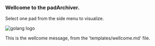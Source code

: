 ### Wellcome to the padArchiver.
Select one pad from the side menu to visualize.

![golang logo](https://seeklogo.com/images/G/go-logo-046185B647-seeklogo.com.png)


This is the wellcome message, from the 'templates/wellcome.md' file.
